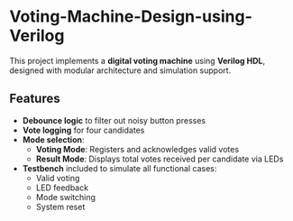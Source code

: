 # Voting-Machine-Design-using-Verilog

This project implements a **digital voting machine** using **Verilog HDL**, designed with modular architecture and simulation support.

##  Features

- **Debounce logic** to filter out noisy button presses  
- **Vote logging** for four candidates  
- **Mode selection**:
  - **Voting Mode**: Registers and acknowledges valid votes  
  - **Result Mode**: Displays total votes received per candidate via LEDs  
- **Testbench** included to simulate all functional cases:
  - Valid voting
  - LED feedback
  - Mode switching
  - System reset
